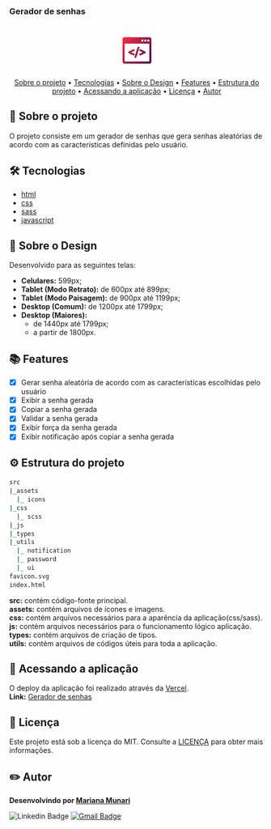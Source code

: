 ### Gerador de senhas

<h1 align="center">
    <img src="https://github.com/marimunari/finch-store/blob/master/src/assets/imgs/code.png" />
</h1>

<p align="center">
 <a href="#bookmark_tabs-sobre-o-projeto">Sobre o projeto</a> •
 <a href="#hammer_and_wrench-tecnologias">Tecnologias</a> • 
 <a href="#art-sobre-o-design">Sobre o Design</a> • 
 <a href="#books-features">Features</a> • 
 <a href="#gear-estrutura-do-projeto">Estrutura do projeto</a> • 
 <a href="#pushpin-acessando-a-aplicação">Acessando a aplicação</a> • 
 <a href="#memo-licença">Licença</a> • 
 <a href="#pencil2-autor">Autor</a> 
</p>

## :bookmark_tabs: Sobre o projeto

O projeto consiste em um gerador de senhas que gera senhas aleatórias de acordo com as características definidas pelo usuário.

## :hammer_and_wrench: Tecnologias

- [html](https://developer.mozilla.org/pt-BR/docs/Web/HTML)
- [css](https://github.com/remix-run/react-router)
- [sass](https://developer.mozilla.org/pt-BR/docs/Web/CSS)
- [javascript](https://developer.mozilla.org/pt-BR/docs/Web/JavaScript)

## :art: Sobre o Design

Desenvolvido para as seguintes telas:

- **Celulares:** 599px;
- **Tablet (Modo Retrato):** de 600px até 899px;
- **Tablet (Modo Paisagem):** de 900px até 1199px;
- **Desktop (Comum):** de 1200px até 1799px;
- **Desktop (Maiores):**
  - de 1440px até 1799px;
  - a partir de 1800px.

## :books: Features

- [x] Gerar senha aleatória de acordo com as características escolhidas pelo usuário
- [x] Exibir a senha gerada
- [x] Copiar a senha gerada
- [x] Validar a senha gerada
- [x] Exibir força da senha gerada
- [x] Exibir notificação após copiar a senha gerada

## :gear: Estrutura do projeto

```bash
src
|_assets
  |_ icons
|_css
  |_ scss
|_js
|_types
|_utils
  |_ notification
  |_ password
  |_ ui
favicon.svg
index.html
``` 
**src:** contém código-fonte principal.  
  **assets:** contém arquivos de ícones e imagens.  
  **css:** contém arquivos necessários para a aparência da aplicação(css/sass).  
  **js:** contém arquivos necessários para o funcionamento lógico aplicação.  
  **types:** contém arquivos de criação de tipos.  
  **utils:** contém arquivos de códigos úteis para toda a aplicação.  


## :pushpin: Acessando a aplicação

O deploy da aplicação foi realizado através da [Vercel](https://vercel.com/).  
**Link:** [Gerador de senhas](https://password-generator-nu-umber.vercel.app/)

## :memo: Licença

Este projeto está sob a licença do MIT. Consulte a [LICENÇA](https://github.com/marimunari/password-generator/blob/master/LICENSE) para obter mais informações.

## :pencil2: Autor

<b>Desenvolvindo por <a href="https://github.com/marimunari">Mariana Munari</a></b>

![Linkedin Badge](https://img.shields.io/badge/-Mariana_Munari-blue?style=flat-square&logo=Linkedin&logoColor=white&link=https://br.linkedin.com/in/mariana-munari)
[![Gmail Badge](https://img.shields.io/badge/marianamunari4@gmail.com-c14438?style=flat-square&logo=Gmail&logoColor=white&link=mailto:marianamunari4@gmail.com)](mailto:marianamunari4@gmail.com)
